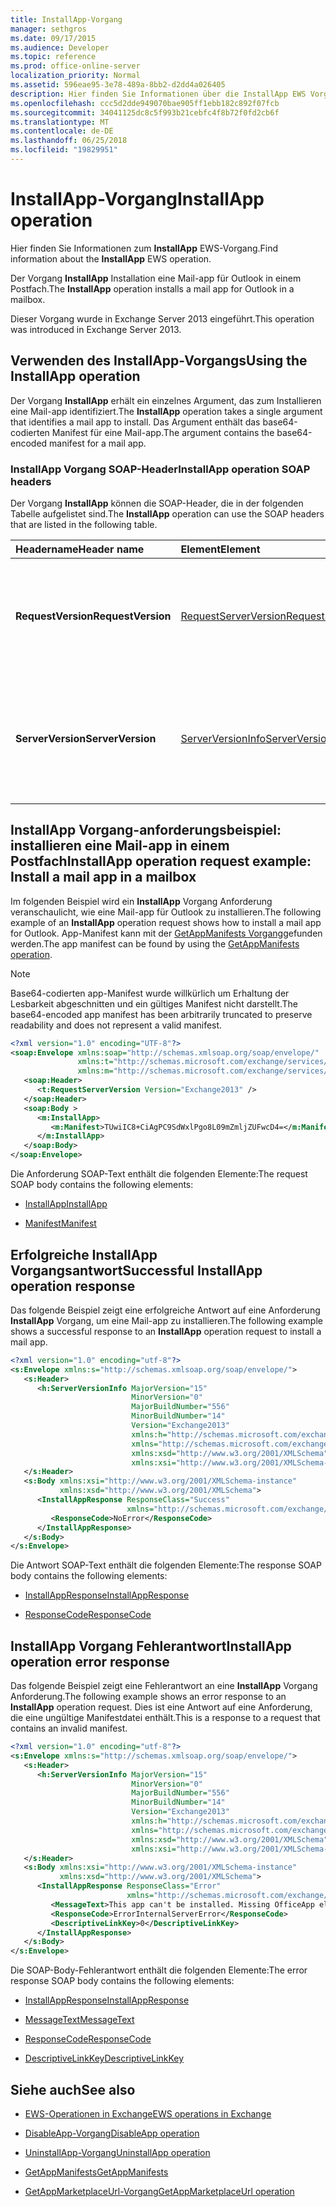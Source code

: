 ```yaml
---
title: InstallApp-Vorgang
manager: sethgros
ms.date: 09/17/2015
ms.audience: Developer
ms.topic: reference
ms.prod: office-online-server
localization_priority: Normal
ms.assetid: 596eae95-3e78-489a-8bb2-d2dd4a026405
description: Hier finden Sie Informationen über die InstallApp EWS Vorgang.
ms.openlocfilehash: ccc5d2dde949070bae905ff1ebb182c892f07fcb
ms.sourcegitcommit: 34041125dc8c5f993b21cebfc4f8b72f0fd2cb6f
ms.translationtype: MT
ms.contentlocale: de-DE
ms.lasthandoff: 06/25/2018
ms.locfileid: "19829951"
---
```

# <a name="installapp-operation"></a><span data-ttu-id="c2329-103">InstallApp-Vorgang</span><span class="sxs-lookup"><span data-stu-id="c2329-103">InstallApp operation</span></span>

<span data-ttu-id="c2329-104">Hier finden Sie Informationen zum **InstallApp** EWS-Vorgang.</span><span class="sxs-lookup"><span data-stu-id="c2329-104">Find information about the **InstallApp** EWS operation.</span></span> 
  
<span data-ttu-id="c2329-105">Der Vorgang **InstallApp** Installation eine Mail-app für Outlook in einem Postfach.</span><span class="sxs-lookup"><span data-stu-id="c2329-105">The **InstallApp** operation installs a mail app for Outlook in a mailbox.</span></span> 
  
<span data-ttu-id="c2329-106">Dieser Vorgang wurde in Exchange Server 2013 eingeführt.</span><span class="sxs-lookup"><span data-stu-id="c2329-106">This operation was introduced in Exchange Server 2013.</span></span>
  
## <a name="using-the-installapp-operation"></a><span data-ttu-id="c2329-107">Verwenden des InstallApp-Vorgangs</span><span class="sxs-lookup"><span data-stu-id="c2329-107">Using the InstallApp operation</span></span>

<span data-ttu-id="c2329-108">Der Vorgang **InstallApp** erhält ein einzelnes Argument, das zum Installieren eine Mail-app identifiziert.</span><span class="sxs-lookup"><span data-stu-id="c2329-108">The **InstallApp** operation takes a single argument that identifies a mail app to install.</span></span> <span data-ttu-id="c2329-109">Das Argument enthält das base64-codierten Manifest für eine Mail-app.</span><span class="sxs-lookup"><span data-stu-id="c2329-109">The argument contains the base64-encoded manifest for a mail app.</span></span> 
  
### <a name="installapp-operation-soap-headers"></a><span data-ttu-id="c2329-110">InstallApp Vorgang SOAP-Header</span><span class="sxs-lookup"><span data-stu-id="c2329-110">InstallApp operation SOAP headers</span></span>

<span data-ttu-id="c2329-111">Der Vorgang **InstallApp** können die SOAP-Header, die in der folgenden Tabelle aufgelistet sind.</span><span class="sxs-lookup"><span data-stu-id="c2329-111">The **InstallApp** operation can use the SOAP headers that are listed in the following table.</span></span> 
  
|<span data-ttu-id="c2329-112">**Headername**</span><span class="sxs-lookup"><span data-stu-id="c2329-112">**Header name**</span></span>|<span data-ttu-id="c2329-113">**Element**</span><span class="sxs-lookup"><span data-stu-id="c2329-113">**Element**</span></span>|<span data-ttu-id="c2329-114">**Beschreibung**</span><span class="sxs-lookup"><span data-stu-id="c2329-114">**Description**</span></span>|
|:-----|:-----|:-----|
|<span data-ttu-id="c2329-115">**RequestVersion**</span><span class="sxs-lookup"><span data-stu-id="c2329-115">**RequestVersion**</span></span> <br/> |[<span data-ttu-id="c2329-116">RequestServerVersion</span><span class="sxs-lookup"><span data-stu-id="c2329-116">RequestServerVersion</span></span>](requestserverversion.md) <br/> |<span data-ttu-id="c2329-117">Gibt die Schemaversion für die Vorgangsanforderung an.</span><span class="sxs-lookup"><span data-stu-id="c2329-117">Identifies the schema version for the operation request.</span></span> <span data-ttu-id="c2329-118">Diese Kopfzeile gilt für eine Anforderung.</span><span class="sxs-lookup"><span data-stu-id="c2329-118">This header is applicable to a request.</span></span>  <br/> |
|<span data-ttu-id="c2329-119">**ServerVersion**</span><span class="sxs-lookup"><span data-stu-id="c2329-119">**ServerVersion**</span></span> <br/> |[<span data-ttu-id="c2329-120">ServerVersionInfo</span><span class="sxs-lookup"><span data-stu-id="c2329-120">ServerVersionInfo</span></span>](serverversioninfo.md) <br/> |<span data-ttu-id="c2329-121">Gibt die Version des Servers an, der auf die Anforderung geantwortet hat.</span><span class="sxs-lookup"><span data-stu-id="c2329-121">Identifies the version of the server that responded to the request.</span></span> <span data-ttu-id="c2329-122">Diese Kopfzeile gilt für eine Antwort.</span><span class="sxs-lookup"><span data-stu-id="c2329-122">This header is applicable to a response.</span></span>  <br/> |
   
## <a name="installapp-operation-request-example-install-a-mail-app-in-a-mailbox"></a><span data-ttu-id="c2329-123">InstallApp Vorgang-anforderungsbeispiel: installieren eine Mail-app in einem Postfach</span><span class="sxs-lookup"><span data-stu-id="c2329-123">InstallApp operation request example: Install a mail app in a mailbox</span></span>

<span data-ttu-id="c2329-124">Im folgenden Beispiel wird ein **InstallApp** Vorgang Anforderung veranschaulicht, wie eine Mail-app für Outlook zu installieren.</span><span class="sxs-lookup"><span data-stu-id="c2329-124">The following example of an **InstallApp** operation request shows how to install a mail app for Outlook.</span></span> <span data-ttu-id="c2329-125">App-Manifest kann mit der [GetAppManifests Vorgang](getappmanifests-operation.md)gefunden werden.</span><span class="sxs-lookup"><span data-stu-id="c2329-125">The app manifest can be found by using the [GetAppManifests operation](getappmanifests-operation.md).</span></span>
  
> [!NOTE]
> <span data-ttu-id="c2329-126">Base64-codierten app-Manifest wurde willkürlich um Erhaltung der Lesbarkeit abgeschnitten und ein gültiges Manifest nicht darstellt.</span><span class="sxs-lookup"><span data-stu-id="c2329-126">The base64-encoded app manifest has been arbitrarily truncated to preserve readability and does not represent a valid manifest.</span></span> 
  
```XML
<?xml version="1.0" encoding="UTF-8"?>
<soap:Envelope xmlns:soap="http://schemas.xmlsoap.org/soap/envelope/"
               xmlns:t="http://schemas.microsoft.com/exchange/services/2006/types"
               xmlns:m="http://schemas.microsoft.com/exchange/services/2006/messages">
   <soap:Header>
      <t:RequestServerVersion Version="Exchange2013" />
   </soap:Header>
   <soap:Body >
      <m:InstallApp>
         <m:Manifest>TUwiIC8+CiAgPC9SdWxlPgo8L09mZmljZUFwcD4=</m:Manifest>
      </m:InstallApp>
   </soap:Body>
</soap:Envelope>

```

<span data-ttu-id="c2329-127">Die Anforderung SOAP-Text enthält die folgenden Elemente:</span><span class="sxs-lookup"><span data-stu-id="c2329-127">The request SOAP body contains the following elements:</span></span>
  
- [<span data-ttu-id="c2329-128">InstallApp</span><span class="sxs-lookup"><span data-stu-id="c2329-128">InstallApp</span></span>](installapp.md)
    
- [<span data-ttu-id="c2329-129">Manifest</span><span class="sxs-lookup"><span data-stu-id="c2329-129">Manifest</span></span>](manifest.md)
    
## <a name="successful-installapp-operation-response"></a><span data-ttu-id="c2329-130">Erfolgreiche InstallApp Vorgangsantwort</span><span class="sxs-lookup"><span data-stu-id="c2329-130">Successful InstallApp operation response</span></span>

<span data-ttu-id="c2329-131">Das folgende Beispiel zeigt eine erfolgreiche Antwort auf eine Anforderung **InstallApp** Vorgang, um eine Mail-app zu installieren.</span><span class="sxs-lookup"><span data-stu-id="c2329-131">The following example shows a successful response to an **InstallApp** operation request to install a mail app.</span></span> 
  
```XML
<?xml version="1.0" encoding="utf-8"?>
<s:Envelope xmlns:s="http://schemas.xmlsoap.org/soap/envelope/">
   <s:Header>
      <h:ServerVersionInfo MajorVersion="15" 
                           MinorVersion="0" 
                           MajorBuildNumber="556" 
                           MinorBuildNumber="14" 
                           Version="Exchange2013" 
                           xmlns:h="http://schemas.microsoft.com/exchange/services/2006/types" 
                           xmlns="http://schemas.microsoft.com/exchange/services/2006/types" 
                           xmlns:xsd="http://www.w3.org/2001/XMLSchema" 
                           xmlns:xsi="http://www.w3.org/2001/XMLSchema-instance"/>
   </s:Header>
   <s:Body xmlns:xsi="http://www.w3.org/2001/XMLSchema-instance" 
           xmlns:xsd="http://www.w3.org/2001/XMLSchema">
      <InstallAppResponse ResponseClass="Success" 
                          xmlns="http://schemas.microsoft.com/exchange/services/2006/messages">
         <ResponseCode>NoError</ResponseCode>
      </InstallAppResponse>
   </s:Body>
</s:Envelope>
```

<span data-ttu-id="c2329-132">Die Antwort SOAP-Text enthält die folgenden Elemente:</span><span class="sxs-lookup"><span data-stu-id="c2329-132">The response SOAP body contains the following elements:</span></span>
  
- [<span data-ttu-id="c2329-133">InstallAppResponse</span><span class="sxs-lookup"><span data-stu-id="c2329-133">InstallAppResponse</span></span>](installappresponse.md)
    
- [<span data-ttu-id="c2329-134">ResponseCode</span><span class="sxs-lookup"><span data-stu-id="c2329-134">ResponseCode</span></span>](responsecode.md)
    
## <a name="installapp-operation-error-response"></a><span data-ttu-id="c2329-135">InstallApp Vorgang Fehlerantwort</span><span class="sxs-lookup"><span data-stu-id="c2329-135">InstallApp operation error response</span></span>

<span data-ttu-id="c2329-136">Das folgende Beispiel zeigt eine Fehlerantwort an eine **InstallApp** Vorgang Anforderung.</span><span class="sxs-lookup"><span data-stu-id="c2329-136">The following example shows an error response to an **InstallApp** operation request.</span></span> <span data-ttu-id="c2329-137">Dies ist eine Antwort auf eine Anforderung, die eine ungültige Manifestdatei enthält.</span><span class="sxs-lookup"><span data-stu-id="c2329-137">This is a response to a request that contains an invalid manifest.</span></span> 
  
```XML
<?xml version="1.0" encoding="utf-8"?>
<s:Envelope xmlns:s="http://schemas.xmlsoap.org/soap/envelope/">
   <s:Header>
      <h:ServerVersionInfo MajorVersion="15" 
                           MinorVersion="0" 
                           MajorBuildNumber="556" 
                           MinorBuildNumber="14" 
                           Version="Exchange2013" 
                           xmlns:h="http://schemas.microsoft.com/exchange/services/2006/types" 
                           xmlns="http://schemas.microsoft.com/exchange/services/2006/types" 
                           xmlns:xsd="http://www.w3.org/2001/XMLSchema" 
                           xmlns:xsi="http://www.w3.org/2001/XMLSchema-instance"/>
   </s:Header>
   <s:Body xmlns:xsi="http://www.w3.org/2001/XMLSchema-instance" 
           xmlns:xsd="http://www.w3.org/2001/XMLSchema">
      <InstallAppResponse ResponseClass="Error" 
                          xmlns="http://schemas.microsoft.com/exchange/services/2006/messages">
         <MessageText>This app can't be installed. Missing OfficeApp element.</MessageText>
         <ResponseCode>ErrorInternalServerError</ResponseCode>
         <DescriptiveLinkKey>0</DescriptiveLinkKey>
      </InstallAppResponse>
   </s:Body>
</s:Envelope>

```

<span data-ttu-id="c2329-138">Die SOAP-Body-Fehlerantwort enthält die folgenden Elemente:</span><span class="sxs-lookup"><span data-stu-id="c2329-138">The error response SOAP body contains the following elements:</span></span>
  
- [<span data-ttu-id="c2329-139">InstallAppResponse</span><span class="sxs-lookup"><span data-stu-id="c2329-139">InstallAppResponse</span></span>](installappresponse.md)
    
- [<span data-ttu-id="c2329-140">MessageText</span><span class="sxs-lookup"><span data-stu-id="c2329-140">MessageText</span></span>](messagetext.md)
    
- [<span data-ttu-id="c2329-141">ResponseCode</span><span class="sxs-lookup"><span data-stu-id="c2329-141">ResponseCode</span></span>](responsecode.md)
    
- [<span data-ttu-id="c2329-142">DescriptiveLinkKey</span><span class="sxs-lookup"><span data-stu-id="c2329-142">DescriptiveLinkKey</span></span>](descriptivelinkkey.md)
    
## <a name="see-also"></a><span data-ttu-id="c2329-143">Siehe auch</span><span class="sxs-lookup"><span data-stu-id="c2329-143">See also</span></span>

- [<span data-ttu-id="c2329-144">EWS-Operationen in Exchange</span><span class="sxs-lookup"><span data-stu-id="c2329-144">EWS operations in Exchange</span></span>](ews-operations-in-exchange.md)
    
- [<span data-ttu-id="c2329-145">DisableApp-Vorgang</span><span class="sxs-lookup"><span data-stu-id="c2329-145">DisableApp operation</span></span>](disableapp-operation.md)
    
- [<span data-ttu-id="c2329-146">UninstallApp-Vorgang</span><span class="sxs-lookup"><span data-stu-id="c2329-146">UninstallApp operation</span></span>](uninstallapp-operation.md)
    
- [<span data-ttu-id="c2329-147">GetAppManifests</span><span class="sxs-lookup"><span data-stu-id="c2329-147">GetAppManifests</span></span>](getappmanifests.md)
    
- [<span data-ttu-id="c2329-148">GetAppMarketplaceUrl-Vorgang</span><span class="sxs-lookup"><span data-stu-id="c2329-148">GetAppMarketplaceUrl operation</span></span>](getappmarketplaceurl-operation.md)
    

